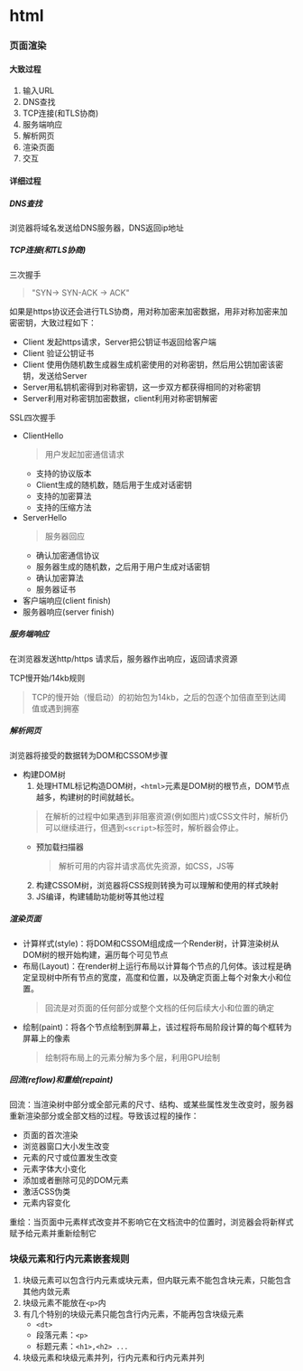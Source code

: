 # html

### 页面渲染
#### 大致过程
1. 输入URL
2. DNS查找
3. TCP连接(和TLS协商)
4. 服务端响应
5. 解析网页
6. 渲染页面
7. 交互
#### 详细过程
##### DNS查找 
浏览器将域名发送给DNS服务器，DNS返回ip地址
##### TCP连接(和TLS协商)
三次握手
> "SYN-> SYN-ACK -> ACK"

如果是https协议还会进行TLS协商，用对称加密来加密数据，用非对称加密来加密密钥，大致过程如下：
* Client 发起https请求，Server把公钥证书返回给客户端
* Client 验证公钥证书
* Client 使用伪随机数生成器生成机密使用的对称密钥，然后用公钥加密该密钥，发送给Server
* Server用私钥机密得到对称密钥，这一步双方都获得相同的对称密钥
* Server利用对称密钥加密数据，client利用对称密钥解密

SSL四次握手
* ClientHello
  > 用户发起加密通信请求
  * 支持的协议版本
  * Client生成的随机数，随后用于生成对话密钥
  * 支持的加密算法
  * 支持的压缩方法
* ServerHello
  > 服务器回应
  * 确认加密通信协议
  * 服务器生成的随机数，之后用于用户生成对话密钥
  * 确认加密算法
  * 服务器证书
* 客户端响应(client finish)
* 服务器响应(server finish)
##### 服务端响应
在浏览器发送http/https 请求后，服务器作出响应，返回请求资源

TCP慢开始/14kb规则  
> TCP的慢开始（慢启动）的初始包为14kb，之后的包逐个加倍直至到达阈值或遇到拥塞

##### 解析网页
浏览器将接受的数据转为DOM和CSSOM步骤

* 构建DOM树
  1. 处理HTML标记构造DOM树，`<html>`元素是DOM树的根节点，DOM节点越多，构建树的时间就越长。
    > 在解析的过程中如果遇到非阻塞资源(例如图片)或CSS文件时，解析仍可以继续进行，但遇到`<script>`标签时，解析器会停止。
    * 预加载扫描器
      > 解析可用的内容并请求高优先资源，如CSS，JS等
  2. 构建CSSOM树，浏览器将CSS规则转换为可以理解和使用的样式映射
  3. JS编译，构建辅助功能树等其他过程
##### 渲染页面
* 计算样式(style)：将DOM和CSSOM组成成一个Render树，计算渲染树从DOM树的根开始构建，遍历每个可见节点
* 布局(Layout)：在render树上运行布局以计算每个节点的几何体。该过程是确定呈现树中所有节点的宽度，高度和位置，以及确定页面上每个对象大小和位置。
  > 回流是对页面的任何部分或整个文档的任何后续大小和位置的确定
* 绘制(paint)：将各个节点绘制到屏幕上，该过程将布局阶段计算的每个框转为屏幕上的像素
  > 绘制将布局上的元素分解为多个层，利用GPU绘制

##### 回流(reflow)和重绘(repaint)
回流：当渲染树中部分或全部元素的尺寸、结构、或某些属性发生改变时，服务器重新渲染部分或全部文档的过程。导致该过程的操作：
* 页面的首次渲染
* 浏览器窗口大小发生改变
* 元素的尺寸或位置发生改变
* 元素字体大小变化
* 添加或者删除可见的DOM元素
* 激活CSS伪类
* 元素内容变化

重绘：当页面中元素样式改变并不影响它在文档流中的位置时，浏览器会将新样式赋予给元素并重新绘制它

### 块级元素和行内元素嵌套规则
1. 块级元素可以包含行内元素或块元素，但内联元素不能包含块元素，只能包含其他内敛元素
2. 块级元素不能放在`<p>`内
3. 有几个特别的块级元素只能包含行内元素，不能再包含块级元素
    * `<dt>`
    * 段落元素：`<p>`
    * 标题元素：`<h1>,<h2> ...`
4. 块级元素和块级元素并列，行内元素和行内元素并列
